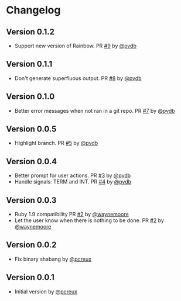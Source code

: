# Changelog

## Version 0.1.2

* Support new version of Rainbow. PR [#9][] by [@pvdb][]

## Version 0.1.1

* Don't generate superfluous output. PR [#8][] by [@pvdb][]

## Version 0.1.0

* Better error messages when not ran in a git repo. PR [#7][] by [@pvdb][]

## Version 0.0.5

* Highlight branch. PR [#5][] by [@pvdb][]

## Version 0.0.4

* Better prompt for user actions. PR [#3][] by [@pvdb][]
* Handle signals: TERM and INT. PR [#4][] by [@pvdb][]

## Version 0.0.3

* Ruby 1.9 compatibility PR [#2][] by [@waynemoore][]
* Let the user know when there is nothing to be done. PR [#2][] by
  [@waynemoore][]

## Version 0.0.2

* Fix binary shabang by [@pcreux][]

## Version 0.0.1

* Initial version by [@pcreux][]

<!--- The following link definition list is generated by PimpMyChangelog --->
[#2]: https://github.com/pcreux/git/issues/2
[#3]: https://github.com/pcreux/git/issues/3
[#4]: https://github.com/pcreux/git/issues/4
[#5]: https://github.com/pcreux/git/issues/5
[#7]: https://github.com/pcreux/git/issues/7
[#8]: https://github.com/pcreux/git/issues/8
[#9]: https://github.com/pcreux/git/issues/9
[@pcreux]: https://github.com/pcreux
[@pvdb]: https://github.com/pvdb
[@waynemoore]: https://github.com/waynemoore
